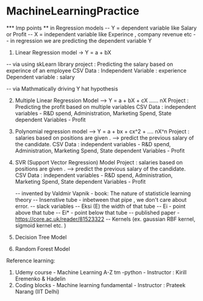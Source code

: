 # MachineLearningPractice


*** Imp points ** in Regression models 
	-- Y = dependent variable  like Salary or Profit 
	-- X  = independent variable like Experince , company revenue etc 
	-- in regression we are predicting the dependent variable Y

  1. Linear Regression model  -> Y = a + bX

  -- via using skLearn library
  		project : Predicting the salary based on experince of an employee
  		CSV Data : Independent Variable : experience
  					Dependent variable : salary


  -- via Mathmatically driving Y hat hypothesis

  2. Multiple Linear Regression Model --> Y = a + bX + cX ...... nX
  		Project : Predicting the profit based on multiple variables 
  		CSV Data : independent variables - R&D spend, Administration, Marketing Spend, State
  					dependent Variables - Profit

  3. Polynomial regression model --> Y = a + bx + cx^2 + .... nX^n 
  		Project : salaries based on positions are given . -->  predict the previous salary of the candidate.
  		CSV Data : independent variables - R&D spend, Administration, Marketing Spend, State
  					dependent Variables - Profit


  4. SVR (Support Vector Regression) Model
  		Project : salaries based on positions are given . -->  predict the previous salary of the candidate.
  		CSV Data : independent variables - R&D spend, Administration, Marketing Spend, State
  					dependent Variables - Profit

  		-- invented by Valdmir Vapnik - book: The nature of statisticle learning theory 
  		-- Insenstive tube - inbetween that pipe , we don't care about error.
  			-- slack variables 
  			-- Eksi (E) the width of that tube 
  				-- Ei  - point above that tube 
  				-- Ei* - point below that tube
  		-- published paper - https://core.ac.uk/reader/81523322
  		-- Kernels (ex. gaussian RBF kernel, sigmoid kernel etc. )

  5. Decision Tree Model

  6. Random Forest Model


  Reference learning:

  1. Udemy course - Machine Learning A-Z tm -python  - Instructor : Kirill Eremenko & Hadelin
  2. Coding blocks  - Machine learning fundamental - Instructor : Prateek Narang (IIT Delhi)
